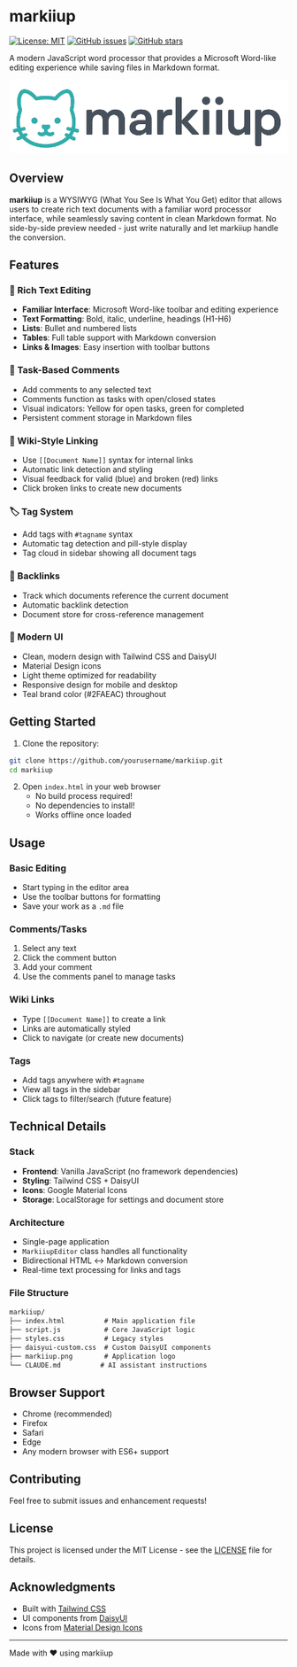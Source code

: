# markiiup

[![License: MIT](https://img.shields.io/badge/License-MIT-yellow.svg)](https://opensource.org/licenses/MIT)
[![GitHub issues](https://img.shields.io/github/issues/yourusername/markiiup)](https://github.com/yourusername/markiiup/issues)
[![GitHub stars](https://img.shields.io/github/stars/yourusername/markiiup)](https://github.com/yourusername/markiiup/stargazers)

A modern JavaScript word processor that provides a Microsoft Word-like editing experience while saving files in Markdown format.

![markiiup Logo](markiiup.png)

## Overview

**markiiup** is a WYSIWYG (What You See Is What You Get) editor that allows users to create rich text documents with a familiar word processor interface, while seamlessly saving content in clean Markdown format. No side-by-side preview needed - just write naturally and let markiiup handle the conversion.

## Features

### 📝 Rich Text Editing
- **Familiar Interface**: Microsoft Word-like toolbar and editing experience
- **Text Formatting**: Bold, italic, underline, headings (H1-H6)
- **Lists**: Bullet and numbered lists
- **Tables**: Full table support with Markdown conversion
- **Links & Images**: Easy insertion with toolbar buttons

### 💬 Task-Based Comments
- Add comments to any selected text
- Comments function as tasks with open/closed states
- Visual indicators: Yellow for open tasks, green for completed
- Persistent comment storage in Markdown files

### 🔗 Wiki-Style Linking
- Use `[[Document Name]]` syntax for internal links
- Automatic link detection and styling
- Visual feedback for valid (blue) and broken (red) links
- Click broken links to create new documents

### 🏷️ Tag System
- Add tags with `#tagname` syntax
- Automatic tag detection and pill-style display
- Tag cloud in sidebar showing all document tags

### 🔄 Backlinks
- Track which documents reference the current document
- Automatic backlink detection
- Document store for cross-reference management

### 🎨 Modern UI
- Clean, modern design with Tailwind CSS and DaisyUI
- Material Design icons
- Light theme optimized for readability
- Responsive design for mobile and desktop
- Teal brand color (#2FAEAC) throughout

## Getting Started

1. Clone the repository:
```bash
git clone https://github.com/yourusername/markiiup.git
cd markiiup
```

2. Open `index.html` in your web browser
   - No build process required!
   - No dependencies to install!
   - Works offline once loaded

## Usage

### Basic Editing
- Start typing in the editor area
- Use the toolbar buttons for formatting
- Save your work as a `.md` file

### Comments/Tasks
1. Select any text
2. Click the comment button
3. Add your comment
4. Use the comments panel to manage tasks

### Wiki Links
- Type `[[Document Name]]` to create a link
- Links are automatically styled
- Click to navigate (or create new documents)

### Tags
- Add tags anywhere with `#tagname`
- View all tags in the sidebar
- Click tags to filter/search (future feature)

## Technical Details

### Stack
- **Frontend**: Vanilla JavaScript (no framework dependencies)
- **Styling**: Tailwind CSS + DaisyUI
- **Icons**: Google Material Icons
- **Storage**: LocalStorage for settings and document store

### Architecture
- Single-page application
- `MarkiiupEditor` class handles all functionality
- Bidirectional HTML ↔ Markdown conversion
- Real-time text processing for links and tags

### File Structure
```
markiiup/
├── index.html          # Main application file
├── script.js           # Core JavaScript logic
├── styles.css          # Legacy styles
├── daisyui-custom.css  # Custom DaisyUI components
├── markiiup.png        # Application logo
└── CLAUDE.md          # AI assistant instructions
```

## Browser Support

- Chrome (recommended)
- Firefox
- Safari
- Edge
- Any modern browser with ES6+ support

## Contributing

Feel free to submit issues and enhancement requests!

## License

This project is licensed under the MIT License - see the [LICENSE](LICENSE) file for details.

## Acknowledgments

- Built with [Tailwind CSS](https://tailwindcss.com/)
- UI components from [DaisyUI](https://daisyui.com/)
- Icons from [Material Design Icons](https://fonts.google.com/icons)

---

Made with ❤️ using markiiup
